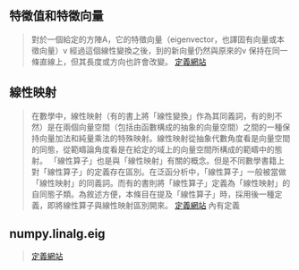 特徵值和特徵向量
-
>對於一個給定的方陣A，它的特徵向量（eigenvector，也譯固有向量或本徵向量）v 經過這個線性變換之後，到的新向量仍然與原來的v 保持在同一條直線上，但其長度或方向也許會改變。
[定義網站](https://zh.wikipedia.org/wiki/%E7%89%B9%E5%BE%81%E5%80%BC%E5%92%8C%E7%89%B9%E5%BE%81%E5%90%91%E9%87%8F)

線性映射
-
>在數學中，線性映射（有的書上將「線性變換」作為其同義詞，有的則不然）是在兩個向量空間（包括由函數構成的抽象的向量空間）之間的一種保持向量加法和純量乘法的特殊映射。線性映射從抽象代數角度看是向量空間的同態，從範疇論角度看是在給定的域上的向量空間所構成的範疇中的態射。
「線性算子」也是與「線性映射」有關的概念。但是不同數學書籍上對「線性算子」的定義存在區別。在泛函分析中，「線性算子」一般被當做「線性映射」的同義詞。而有的書則將「線性算子」定義為「線性映射」的自同態子類。為敘述方便，本條目在提及「線性算子」時，採用後一種定義，即將線性算子與線性映射區別開來。
[定義網站](https://zh.wikipedia.org/wiki/%E7%BA%BF%E6%80%A7%E6%98%A0%E5%B0%84) 內有定義

numpy.linalg.eig
-
>[定義網站](https://numpy.org/doc/stable/reference/generated/numpy.linalg.eig.html)


